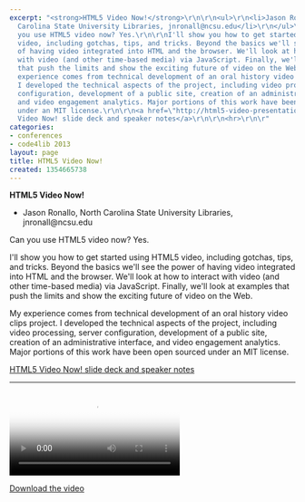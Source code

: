 ```yaml
---
excerpt: "<strong>HTML5 Video Now!</strong>\r\n\r\n<ul>\r\n<li>Jason Ronallo, North
  Carolina State University Libraries, jnronall@ncsu.edu</li>\r\n</ul>\r\n\r\nCan
  you use HTML5 video now? Yes.\r\n\r\nI'll show you how to get started using HTML5
  video, including gotchas, tips, and tricks. Beyond the basics we'll see the power
  of having video integrated into HTML and the browser. We'll look at how to interact
  with video (and other time-based media) via JavaScript. Finally, we'll look at examples
  that push the limits and show the exciting future of video on the Web.\r\n\r\nMy
  experience comes from technical development of an oral history video clips project.
  I developed the technical aspects of the project, including video processing, server
  configuration, development of a public site, creation of an administrative interface,
  and video engagement analytics. Major portions of this work have been open sourced
  under an MIT license.\r\n\r\n<a href=\"http://html5-video-presentation.herokuapp.com/\">HTML5
  Video Now! slide deck and speaker notes</a>\r\n\r\n<hr>\r\n\r"
categories:
- conferences
- code4lib 2013
layout: page
title: HTML5 Video Now!
created: 1354665738
---
```

<strong>HTML5 Video Now!</strong>

<ul>
<li>Jason Ronallo, North Carolina State University Libraries, jnronall@ncsu.edu</li>
</ul>

Can you use HTML5 video now? Yes.

I'll show you how to get started using HTML5 video, including gotchas, tips, and tricks. Beyond the basics we'll see the power of having video integrated into HTML and the browser. We'll look at how to interact with video (and other time-based media) via JavaScript. Finally, we'll look at examples that push the limits and show the exciting future of video on the Web.

My experience comes from technical development of an oral history video clips project. I developed the technical aspects of the project, including video processing, server configuration, development of a public site, creation of an administrative interface, and video engagement analytics. Major portions of this work have been open sourced under an MIT license.

<a href="http://html5-video-presentation.herokuapp.com/">HTML5 Video Now! slide deck and speaker notes</a>

<hr>

<video controls="" poster="https://ia801609.us.archive.org/10/items/WedJason/Wed-Jason.gif"><source src="https://ia801609.us.archive.org/10/items/WedJason/Wed-Jason.mp4" type="video/mp4"><source src="https://ia801609.us.archive.org/10/items/WedJason/Wed-Jason.ogv" type="video/ogg"></video><p><a href="https://ia801609.us.archive.org/10/items/WedJason/Wed-Jason.mp4">Download the video</a></p>
